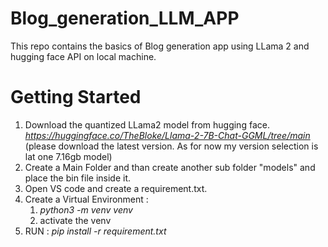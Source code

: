 # Blog_generation_LLM_APP
This repo contains the basics of Blog generation app using LLama 2 and hugging face API on local machine. 
# Getting Started
1. Download the quantized LLama2 model from hugging face.  
   *https://huggingface.co/TheBloke/Llama-2-7B-Chat-GGML/tree/main*  
   (please download the latest version. As for now my version selection is lat one 7.16gb model)
2. Create a Main Folder and than create another sub folder "models" and place the bin file inside it.
3. Open VS code and create a requirement.txt.
4. Create a Virtual Environment :
   1.  *python3 -m venv venv*
   2.  activate the venv
5. RUN : *pip install -r requirement.txt*
   

